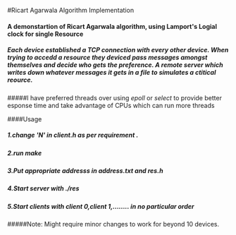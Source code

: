 #Ricart Agarwala Algorithm Implementation

#### A demonstartion of Ricart Agarwala algorithm, using Lamport's Logial clock for single Resource

##### Each device established a *TCP connection* with every other device. When trying to accedd a resource they deviced pass messages amongst themselves and decide who gets the preference. A *remote server* which writes down whatever messages it gets in a file to simulates a ctitical reource.

#####I have preferred threads over using *epoll* or *select* to provide better esponse time and take advantage of CPUs which can run more threads



####Usage

##### 1.change 'N' in *client.h* as per requirement .
##### 2.run *make*
##### 3.Put appropriate addresss in *address.txt* and *res.h*
##### 4.Start server with *./res*
##### 5.Start clients with *client 0,client 1,........* in no particular order 


#####Note: Might require minor changes to work for beyond 10 devices.
